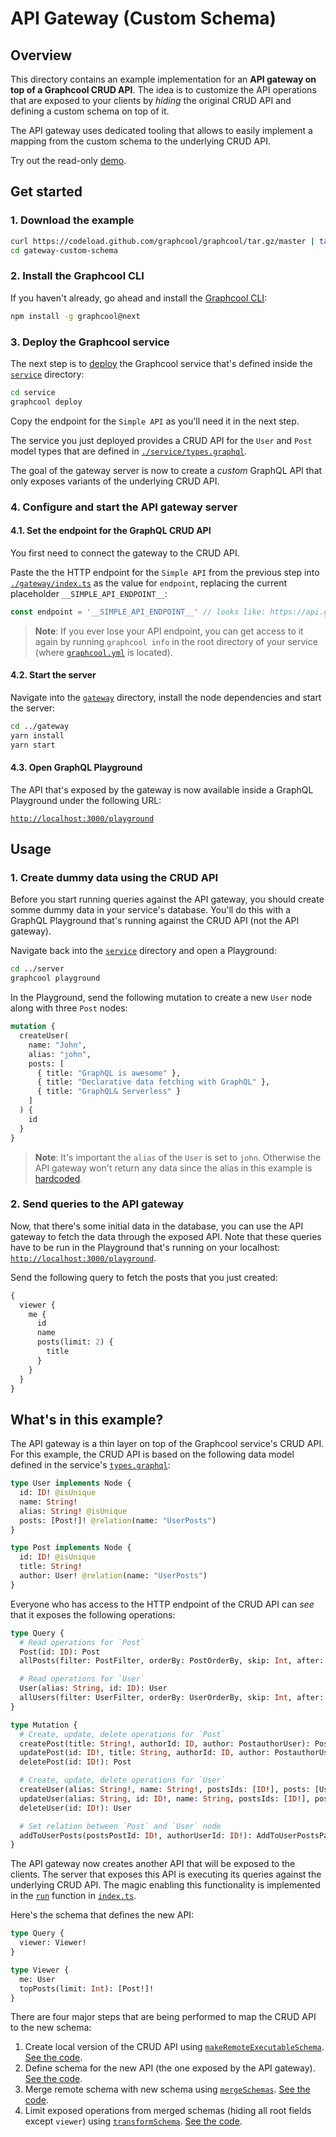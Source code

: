 # API Gateway (Custom Schema)

## Overview

This directory contains an example implementation for an **API gateway on top of a Graphcool CRUD API**. The idea is to customize the API operations that are exposed to your clients by _hiding_ the original CRUD API and defining a custom schema on top of it. 

The API gateway uses dedicated tooling that allows to easily implement a mapping from the custom schema to the underlying CRUD API.

Try out the read-only [demo](https://graphqlbin.com/Pj1Iv).

## Get started

### 1. Download the example

```sh
curl https://codeload.github.com/graphcool/graphcool/tar.gz/master | tar -xz --strip=2 graphcool-master/examples/gateway-custom-schema
cd gateway-custom-schema
```

### 2. Install the Graphcool CLI

If you haven't already, go ahead and install the [Graphcool CLI](https://docs-next.graph.cool/reference/graphcool-cli/overview-zboghez5go):

```sh
npm install -g graphcool@next
```

### 3. Deploy the Graphcool service

The next step is to [deploy](https://docs-next.graph.cool/reference/graphcool-cli/commands-aiteerae6l#graphcool-deploy) the Graphcool service that's defined inside the [`service`](./service) directory:

```sh
cd service
graphcool deploy
```

Copy the endpoint for the `Simple API` as you'll need it in the next step.

The service you just deployed provides a CRUD API for the `User` and `Post` model types that are defined in [`./service/types.graphql`](./service/types.graphql).

The goal of the gateway server is now to create a _custom_ GraphQL API that only exposes variants of the underlying CRUD API.

### 4. Configure and start the API gateway server

#### 4.1. Set the endpoint for the GraphQL CRUD API

You first need to connect the gateway to the CRUD API. 

Paste the the HTTP endpoint for the `Simple API` from the previous step into [`./gateway/index.ts`](./gateway/index.ts) as the value for `endpoint`, replacing the current placeholder `__SIMPLE_API_ENDPOINT__`:

```js
const endpoint = '__SIMPLE_API_ENDPOINT__' // looks like: https://api.graph.cool/simple/v1/__SERVICE_ID__
```

> **Note**: If you ever lose your API endpoint, you can get access to it again by running `graphcool info` in the root directory of your service (where [`graphcool.yml`](./service/graphcool.yml) is located).


#### 4.2. Start the server

Navigate into the [`gateway`](./gateway) directory, install the node dependencies and start the server:

```sh
cd ../gateway
yarn install
yarn start
```

#### 4.3. Open GraphQL Playground

The API that's exposed by the gateway is now available inside a GraphQL Playground under the following URL:

[`http://localhost:3000/playground`](http://localhost:3000/playground)


## Usage

### 1. Create dummy data using the CRUD API

Before you start running queries against the API gateway, you should create somme dummy data in your service's database. You'll do this with a GraphQL Playground that's running against the CRUD API (not the API gateway).

Navigate back into the [`service`](./service) directory and open a Playground:

```sh
cd ../server
graphcool playground
```

In the Playground, send the following mutation to create a new `User` node along with three `Post` nodes:

```graphql
mutation {
  createUser(
    name: "John", 
    alias: "john", 
    posts: [
      { title: "GraphQL is awesome" }, 
      { title: "Declarative data fetching with GraphQL" },
      { title: "GraphQL& Serverless" }
    ]
  ) {
    id
  }
}
```

> **Note**: It's important the `alias` of the `User` is set to `john`. Otherwise the API gateway won't return any data since the alias in this example is [hardcoded](./gateway/index.ts#L43).

### 2. Send queries to the API gateway

Now, that there's some initial data in the database, you can use the API gateway to fetch the data through the exposed API. Note that these queries have to be run in the Playground that's running on your localhost: [`http://localhost:3000/playground`](http://localhost:3000/playground).

Send the following query to fetch the posts that you just created:

```graphql
{
  viewer {
    me {
      id
      name
      posts(limit: 2) {
        title
      }
    }
  }
}
```


## What's in this example?

The API gateway is a thin layer on top of the Graphcool service's CRUD API. For this example, the CRUD API is based on the following data model defined in the service's [`types.graphql`](./service/types.graphql):

```graphql
type User implements Node {
  id: ID! @isUnique
  name: String!
  alias: String! @isUnique
  posts: [Post!]! @relation(name: "UserPosts")
}

type Post implements Node {
  id: ID! @isUnique
  title: String!
  author: User! @relation(name: "UserPosts")
}
```

Everyone who has access to the HTTP endpoint of the CRUD API can _see_ that it exposes the following operations:

```graphql
type Query {
  # Read operations for `Post`
  Post(id: ID): Post
  allPosts(filter: PostFilter, orderBy: PostOrderBy, skip: Int, after: String, before: String, first: Int, last: Int): [Post!]!

  # Read operations for `User`
  User(alias: String, id: ID): User
  allUsers(filter: UserFilter, orderBy: UserOrderBy, skip: Int, after: String, before: String, first: Int, last: Int): [User!]!
}

type Mutation {
  # Create, update, delete operations for `Post`
  createPost(title: String!, authorId: ID, author: PostauthorUser): Post
  updatePost(id: ID!, title: String, authorId: ID, author: PostauthorUser): Post
  deletePost(id: ID!): Post

  # Create, update, delete operations for `User`
  createUser(alias: String!, name: String!, postsIds: [ID!], posts: [UserpostsPost!]): User
  updateUser(alias: String, id: ID!, name: String, postsIds: [ID!], posts: [UserpostsPost!]): User
  deleteUser(id: ID!): User

  # Set relation between `Post` and `User` node
  addToUserPosts(postsPostId: ID!, authorUserId: ID!): AddToUserPostsPayload
}
```

The API gateway now creates another API that will be exposed to the clients. The server that exposes this API is executing its queries against the underlying CRUD API. The magic enabling this functionality is implemented in the [`run`](./gateway/index.ts#L11) function in [`index.ts`](./gateway/index.ts).

Here's the schema that defines the new API:

```graphql
type Query {
  viewer: Viewer!
}

type Viewer {
  me: User
  topPosts(limit: Int): [Post!]!
}
```

There are four major steps that are being performed to map the CRUD API to the new schema:

1. Create local version of the CRUD API using [`makeRemoteExecutableSchema`](http://dev.apollodata.com/tools/graphql-tools/remote-schemas.html#makeRemoteExecutableSchema). [See the code](./gateway/index.ts#L13).
2. Define schema for the new API (the one exposed by the API gateway). [See the code](./gateway/index.ts#L21).
3. Merge remote schema with new schema using [`mergeSchemas`](http://dev.apollodata.com/tools/graphql-tools/schema-stitching.html#mergeSchemas). [See the code](./gateway/index.ts#L33).
4. Limit exposed operations from merged schemas (hiding all root fields except `viewer`) using [`transformSchema`](https://github.com/graphcool/graphql-transform-schema). [See the code](./gateway/index.ts#L56).




